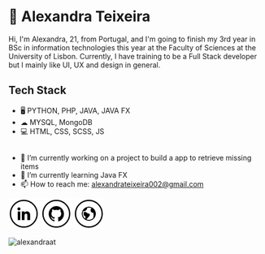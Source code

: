 # 👋 Alexandra Teixeira 

Hi, I'm Alexandra, 21, from Portugal, and I'm going to finish my 3rd year in BSc in information technologies this year at the Faculty of Sciences at the University of Lisbon. Currently, I have training to be a Full Stack developer but I mainly like UI, UX and design in general.

## Tech Stack
* 🖥 PYTHON, PHP, JAVA, JAVA FX
* ☁ MYSQL, MongoDB
* 💻 HTML, CSS, SCSS, JS
##
- 🔭 I’m currently working on a project to build a app to retrieve missing items 
- 🌱 I’m currently learning Java FX 
- 📫 How to reach me: alexandrateixeira002@gmail.com

  
<a href="https://www.linkedin.com/in/alexandraat/" target="_blank"><img src="https://raw.githubusercontent.com/alexandraat/alexandraat/main/in.png" alt="LinkedIn" width="60"></a>
<a href="https://github.com/alexandraat" target="_blank"><img src="https://raw.githubusercontent.com/alexandraat/alexandraat/main/git.png" alt="GitHub" width="60"></a>
<a href="https://alexandraat.github.io/" target="_blank"><img src="https://raw.githubusercontent.com/alexandraat/alexandraat/main/www.png" alt="Site" width="60"></a>
<p align="left"> <img src="https://komarev.com/ghpvc/?username=alexandraat&label=Profile%20views&color=0e75b6&style=flat" alt="alexandraat" /> </p>

